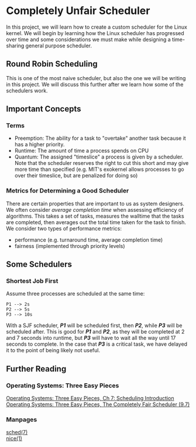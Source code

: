 # Completely Unfair Scheduler
In this project, we will learn how to create a custom scheduler for the Linux kernel. We will begin by learning how the Linux scheduler has progressed over time and some considerations we must make while designing a time-sharing general purpose scheduler.

## Round Robin Scheduling
This is one of the most naive scheduler, but also the one we will be writing in this project.  We will discuss this further after we learn how some of the schedulers work.

## Important Concepts
### Terms
- Preemption: The ability for a task to "overtake" another task because it has a higher priority.
- Runtime: The amount of time a process spends on CPU
- Quantum: The assigned "timeslice" a process is given by a scheduler. Note that the scheduler reserves the right to cut this short and may give more time than specified (e.g. MIT's exokernel allows processes to go over their timeslice, but are penalized for doing so)

### Metrics for Determining a Good Scheduler
There are certain properties that are important to us as system designers. We often consider *average completion time* when assessing efficiency of algorithms. This takes a set of tasks, measures the walltime that the tasks are completed, then averages out the total time taken for the task to finish. We consider two types of performance metrics:
- performance (e.g. turnaround time, average completion time)
- fairness (implemented through priority levels)

## Some Schedulers
### Shortest Job First
Assume three processes are scheduled at the same time:
```
P1 --> 2s
P2 --> 5s
P3 --> 10s
```
With a SJF scheduler, ***P1*** will be scheduled first, then ***P2***, while ***P3*** will be scheduled after. This is good for ***P1*** and ***P2***, as they will be completed at 2 and 7 seconds into runtime, but ***P3*** will have to wait all the way until 17 seconds to complete. In the case that ***P3*** is a critical task, we have delayed it to the point of being likely not useful.



## Further Reading
### Operating Systems: Three Easy Pieces
[Operating Systems: Three Easy Pieces, Ch 7: Scheduling Introduction](https://pages.cs.wisc.edu/~remzi/OSTEP/cpu-sched.pdf)  
[Operating Systems: Three Easy Pieces, The Completely Fair Scheduler (9.7)](https://pages.cs.wisc.edu/~remzi/OSTEP/cpu-sched-lottery.pdf)  
### Manpages
[sched(7)](https://www.man7.org/linux/man-pages/man7/sched.7.html)  
[nice(1)](https://www.man7.org/linux/man-pages/man1/nice.1.html)

